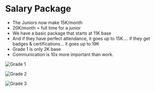 # Salary Package

- The Juniors now make 15K/month
- 20K/month = full time for a junior
- We have a basic package that starts at 11K base
- And if they have perfect attendance, it goes up to 15K.... if they get badges & certifications... it goes up to 19K
- Grade 1 is only 2K base
- Communication is 10x more important than work.

![Grade 1](https://github.com/Aini-Bashir/InfoHub/assets/117284277/c6d9ea25-1e2b-48ad-93ec-bd2aa8322935)


![Grade 2](https://github.com/Aini-Bashir/InfoHub/assets/117284277/c6069e4e-0f1f-4b38-bb35-9fcd70959e8c)


![Grade 3](https://github.com/Aini-Bashir/InfoHub/assets/117284277/a6d4f643-b858-4381-b90d-5bce0e186781)

